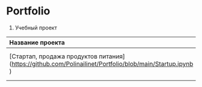 # Portfolio
1. Учебный проект

| Название проекта                  | Описание                                        | Инструменты                 |
| :-------------------------------- | :-----------------------------------------------|:---------------------------|
| [Стартап, продажа продуктов питания] (https://github.com/Polinailinet/Portfolio/blob/main/Startup.ipynb )| Поведение пользователей мобильного приложения.  | pandas, plotly, scipy,numpy |
